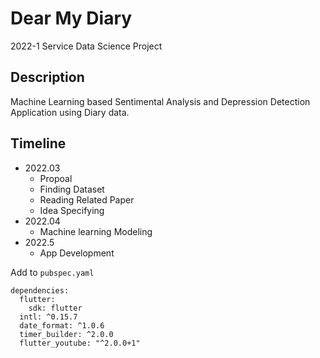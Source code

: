 # Dear My Diary
2022-1 Service Data Science Project

## Description
Machine Learning based Sentimental Analysis and Depression Detection Application using Diary data.

## Timeline
- 2022.03
    - Propoal 
    - Finding Dataset
    - Reading Related Paper
    - Idea Specifying
- 2022.04
    - Machine learning Modeling
- 2022.5
    - App Development

Add to `pubspec.yaml`

```
dependencies:
  flutter:
    sdk: flutter
  intl: ^0.15.7
  date_format: ^1.0.6
  timer_builder: ^2.0.0
  flutter_youtube: "^2.0.0+1"
```

